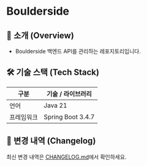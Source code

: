 # Boulderside

## 📖 소개 (Overview)

- Boulderside 백엔드 API를 관리하는 레포지토리입니다.  

## 🛠 기술 스택 (Tech Stack)

| 구분       | 기술 / 라이브러리              |
|----------|-----------------------------|
| 언어       | Java 21                      |
| 프레임워크  | Spring Boot 3.4.7       |

## 📜 변경 내역 (Changelog)
최신 변경 내역은 [CHANGELOG.md](./CHANGELOG.md)에서 확인하세요.

